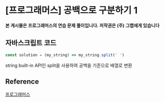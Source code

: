 

# [프로그래머스] 공백으로 구분하기 1

**본 게시물은 프로그래머스의 연습 문제 풀이입니다. 저작권은 (주) 그랩에게 있습니다**

## 자바스크립트 코드

```JavaScript
const solution = (my_string) => my_string.split(' ')
```

string built-in API인 split을 사용하여 공백을 기준으로 배열로 변환

## Reference

[프로그래머스](https://programmers.co.kr)

